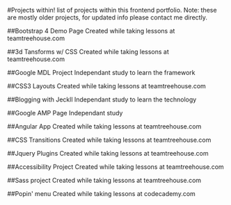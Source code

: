#Projects within!
list of projects within this frontend portfolio. Note: these are mostly older projects, for updated info please contact me directly.

##Bootstrap 4 Demo Page
Created while taking lessons at teamtreehouse.com

##3d Tansforms w/ CSS
Created while taking lessons at teamtreehouse.com

##Google MDL Project
Independant study to learn the framework

##CSS3 Layouts
Created while taking lessons at teamtreehouse.com

##Blogging with Jeckll
Independant study to learn the technology

##Google AMP Page
Independant study

##Angular App
Created while taking lessons at teamtreehouse.com

##CSS Transitions
Created while taking lessons at teamtreehouse.com

##Jquery Plugins
Created while taking lessons at teamtreehouse.com

##Accessibility Project
Created while taking lessons at teamtreehouse.com

##Sass project
Created while taking lessons at teamtreehouse.com

##Popin' menu
Created while taking lessons at codecademy.com
